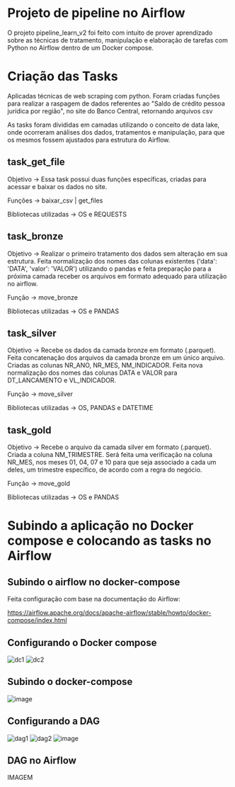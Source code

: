 # Projeto de pipeline no Airflow
O projeto pipeline_learn_v2 foi feito com intuito de prover aprendizado sobre as técnicas de tratamento, manipulação e elaboração 
de tarefas com Python no Airflow dentro de um Docker compose.

# Criação das Tasks
Aplicadas técnicas de web scraping com python. Foram criadas funções para realizar a raspagem de dados referentes ao "Saldo de crédito pessoa jurídica por região", no 
site do Banco Central, retornando arquivos csv

As tasks foram divididas em camadas utilizando o conceito de data lake, onde ocorreram análises dos dados, tratamentos e manipulação, para que os 
mesmos fossem ajustados para estrutura do Airflow. 


## task_get_file
Objetivo -> Essa task possui duas funções específicas, criadas para acessar e baixar os dados no site. 

Funções -> baixar_csv | get_files

Bibliotecas utilizadas -> OS e REQUESTS

## task_bronze
Objetivo -> Realizar o primeiro tratamento dos dados sem alteração em sua estrutura. Feita normalização dos nomes das colunas existentes ('data': 'DATA', 
'valor': 'VALOR') utilizando o pandas e feita preparação para a próxima camada receber os arquivos em formato adequado para utilização no airflow.

Função -> move_bronze

Bibliotecas utilizadas -> OS e PANDAS

## task_silver
Objetivo -> Recebe os dados da camada bronze em formato (.parquet). Feita concatenação dos arquivos da camada bronze em um único arquivo. 
Criadas as colunas NR_ANO, NR_MES, NM_INDICADOR. Feita nova normalização dos nomes das colunas DATA e VALOR para DT_LANCAMENTO e VL_INDICADOR.

Função -> move_silver

Bibliotecas utilizadas -> OS, PANDAS e DATETIME

## task_gold
Objetivo -> Recebe o arquivo da camada silver em formato (.parquet). Criada a coluna NM_TRIMESTRE. Será feita
uma verificação na coluna NR_MES, nos meses 01, 04, 07 e 10 para que seja associado a cada um deles, um trimestre específico, de acordo com a regra do negócio.

Função -> move_gold

Bibliotecas utilizadas -> OS e PANDAS

# Subindo a aplicação no Docker compose e colocando as tasks no Airflow
## Subindo o airflow no docker-compose

Feita configuração com base na documentação do Airflow: 

https://airflow.apache.org/docs/apache-airflow/stable/howto/docker-compose/index.html

## Configurando o Docker compose
![dc1](https://user-images.githubusercontent.com/108907292/201009319-f0a573ae-bdc5-4dcc-81ba-82b7153310e0.jpg)
![dc2](https://user-images.githubusercontent.com/108907292/201009329-1613eb99-ddf9-4bb2-869a-f4405a304506.jpg)

## Subindo o docker-compose

![image](https://user-images.githubusercontent.com/108907292/201006180-6bb8f810-40fe-4557-8b01-08b12ab5cc3d.png)

## Configurando a DAG
![dag1](https://user-images.githubusercontent.com/108907292/201008797-04119c0e-141c-46a5-965e-427ffc0caf33.jpg)
![dag2](https://user-images.githubusercontent.com/108907292/201008822-07c12454-a220-4703-949d-7fc95eab4c98.jpg)
![image](https://user-images.githubusercontent.com/108907292/201010011-973b63b8-d5f4-4070-accd-13f02b4a11d3.png)

## DAG no Airflow

IMAGEM
